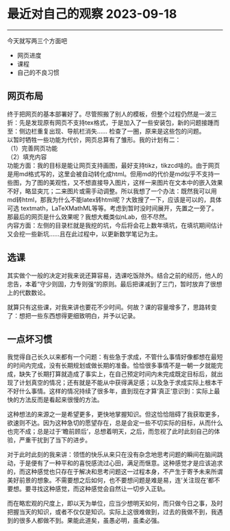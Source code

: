 # 最近对自己的观察 2023-09-18
-----------
今天就写两三个方面吧
- 网页进度
- 课程
- 自己的不良习惯
## 网页布局
终于把网页的基本部署好了。尽管照搬了别人的模板，但整个过程仍然是一波三折：先是发现原有网页不支持tex格式，于是加入了一些安装包，新的问题接踵而至：侧边栏重复出现、导航栏消失…… 检查了一圈，原来是这些包的问题。
<br>
以暂时牺牲一些功能为代价，网页总算有了雏形。我的计划有二：
<br>
（1）完善网页功能
<br>
（2）填充内容
<br>
功能方面：我的目标是能让网页支持画图，最好支持tikz，tikzcd啥的。由于网页是用md格式写的，这里会被自动转化成html。但用md的代价是md似乎不支持一些图，为了图的美观性，又不想直接导入图片，这样一来图片在文本中的嵌入效果不好，略显突兀；二来图片或需手动调整。所以我想了一个办法：既然我可以用md转html，那我为什么不能latex转html呢？大致搜了一下，应该是可以的，具体可选 textmath，LaTeXMathML等等。考虑到暂时没时间展开，先置之一旁了。那最后的网页是什么效果呢？我想大概类似nLab，但不尽然。
<br>
内容方面：左侧的目录栏就是我挖的坑，今后将会花上数年填坑，在填坑期间估计又会挖一些新坑……且在此过程中，以更新数学笔记为主。

## 选课
其实做个一般的决定对我来说还算容易，选课吃饭除外。结合之前的经历，他人的忠告，本着“守少则固，力专则强“的原则。最后把课减到了三门，暂时放弃了很想上的代数数论。

就算只有这些课，对我来讲也要花不少时间。何故？课的容量增多了，思路转变了：想把一些东西想得更细致明白，并予以记录。

## 一点坏习惯
我觉得自己长久以来都有一个问题：有些急于求成，不管什么事情好像都想在最短的时间内完成，没有长期规划或做长期的准备。恰恰很多事情不是一朝一夕就能完成，缺失了长期打算就造成了事实上，在自己预定时间内未完成既定目标后，就出现了计划真空的情况；还有就是不能从中获得满足感；以及急于求成实际上根本干不好什么事情。这样的情况持续了很多年，直到现在才算‘真正’意识到：实际上最快的方法反而是看起来很慢的方法。

这种想法的来源之一是希望更多，更快地掌握知识。但这恰恰阻碍了我获取更多，欲速则不达。因为这种急切的愿望存在，总是会定一些不切实际的目标，从而什么也完不成；总是过于‘瞻前顾后’，总想着明天，之后，而忽视了此时此刻自己的体验，严重干扰到了当下的进步。

对于此时此刻的我来讲：领悟的快乐从来只在没有杂念地思考问题的瞬间在脑间跳动，于是便有了一种平和的喜悦感流过心田，满足而惬意。这种感觉才是应该追求的，而这种感觉也只存在于解决和思考问题这一过程本身，不产生于寄予未来所谓美好前景的想象。不需要想之后如何，也不要想问题是难是易，连‘关注现在’都不要想。要寻找这种感觉，而这种感觉会自然让一切步入正轨。

而在略宏观的尺度上，即以天为单位，应当少想明天如何，而只做今日之事，及时把握当天的知识，或者不仅仅是知识。实际上这很难做到，过去的我做不到，我遇到的很多人都做不到。果能此道矣，虽愚必明，虽柔必强。